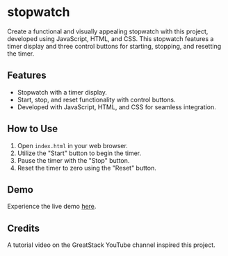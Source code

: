 # stopwatch

Create a functional and visually appealing stopwatch with this project, developed using JavaScript, HTML, and CSS. This stopwatch features a timer display and three control buttons for starting, stopping, and resetting the timer.

## Features

- Stopwatch with a timer display.
- Start, stop, and reset functionality with control buttons.
- Developed with JavaScript, HTML, and CSS for seamless integration.

## How to Use

1. Open `index.html` in your web browser.
2. Utilize the "Start" button to begin the timer.
3. Pause the timer with the "Stop" button.
4. Reset the timer to zero using the "Reset" button.

## Demo

Experience the live demo [here](https://chamindud.github.io/stopwatch/).

## Credits

A tutorial video on the GreatStack YouTube channel inspired this project.
